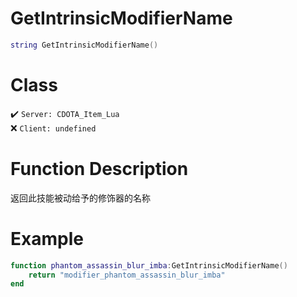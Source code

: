 # GetIntrinsicModifierName
```lua
string GetIntrinsicModifierName()
```
# Class
✔️ `Server: CDOTA_Item_Lua`  
❌ `Client: undefined`  

# Function Description
返回此技能被动给予的修饰器的名称

# Example
```lua
function phantom_assassin_blur_imba:GetIntrinsicModifierName()
	return "modifier_phantom_assassin_blur_imba"
end
```